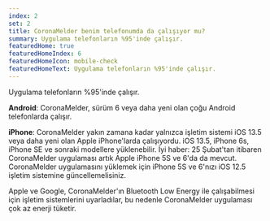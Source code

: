```yaml
---
index: 2
set: 2
title: CoronaMelder benim telefonumda da çalışıyor mu? 
summary: Uygulama telefonların %95'inde çalışır.
featuredHome: true
featuredHomeIndex: 6
featuredHomeIcon: mobile-check
featuredHomeText: Uygulama telefonların %95'inde çalışır.
---
```

Uygulama telefonların %95'inde çalışır.

**Android**: CoronaMelder, sürüm 6 veya daha yeni olan çoğu Android telefonlarda çalışır.

**iPhone**: CoronaMelder yakın zamana kadar yalnızca işletim sistemi iOS 13.5 veya daha yeni olan Apple iPhone'larda çalışıyordu. iOS 13.5, iPhone 6s, iPhone SE ve sonraki modellere yüklenebilir. İyi haber: 25 Şubat'tan itibaren CoronaMelder uygulaması artık Apple iPhone 5S ve 6'da da mevcut. CoronaMelder uygulamasını yüklemek için iPhone 5S ve 6'nızı iOS 12.5 işletim sistemine güncellemelisiniz.

Apple ve Google, CoronaMelder'ın Bluetooth Low Energy ile çalışabilmesi için işletim sistemlerini uyarladılar, bu nedenle CoronaMelder uygulaması çok az enerji tüketir.
